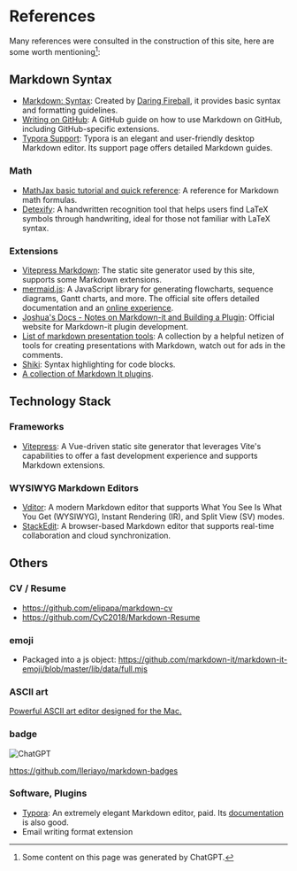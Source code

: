 # References

Many references were consulted in the construction of this site, here are some worth mentioning[^1]:

## Markdown Syntax

- [Markdown: Syntax](https://daringfireball.net/projects/markdown/syntax): Created by [Daring Fireball](http://daringfireball.net/), it provides basic syntax and formatting guidelines.
- [Writing on GitHub](https://docs.github.com/en/get-started/writing-on-github): A GitHub guide on how to use Markdown on GitHub, including GitHub-specific extensions.
- [Typora Support](https://support.typora.io/): Typora is an elegant and user-friendly desktop Markdown editor. Its support page offers detailed Markdown guides.

### Math

- [MathJax basic tutorial and quick reference](https://math.meta.stackexchange.com/questions/5020/mathjax-basic-tutorial-and-quick-reference): A reference for Markdown math formulas.
- [Detexify](http://detexify.kirelabs.org/classify.html): A handwritten recognition tool that helps users find LaTeX symbols through handwriting, ideal for those not familiar with LaTeX syntax.

### Extensions

- [Vitepress Markdown](https://vitepress.dev/guide/markdown): The static site generator used by this site, supports some Markdown extensions.
- [mermaid.js](https://mermaid.js.org/intro/): A JavaScript library for generating flowcharts, sequence diagrams, Gantt charts, and more. The official site offers detailed documentation and an [online experience](https://mermaid.live/).
- [Joshua's Docs - Notes on Markdown-it and Building a Plugin](https://docs.joshuatz.com/cheatsheets/node-and-npm/markdown-it/): Official website for Markdown-it plugin development.
- [List of markdown presentation tools](https://gist.github.com/johnloy/27dd124ad40e210e91c70dd1c24ac8c8): A collection by a helpful netizen of tools for creating presentations with Markdown, watch out for ads in the comments.
- [Shiki](https://shiki.style/languages): Syntax highlighting for code blocks.
- [A collection of Markdown It plugins](https://mdit-plugins.github.io/).

## Technology Stack

### Frameworks

- [Vitepress](https://vitepress.dev/guide/markdown): A Vue-driven static site generator that leverages Vite's capabilities to offer a fast development experience and supports Markdown extensions.

### WYSIWYG Markdown Editors

- [Vditor](https://github.com/Vanessa219/vditor): A modern Markdown editor that supports What You See Is What You Get (WYSIWYG), Instant Rendering (IR), and Split View (SV) modes.
- [StackEdit](https://stackedit.io/): A browser-based Markdown editor that supports real-time collaboration and cloud synchronization.

## Others

### CV / Resume

- https://github.com/elipapa/markdown-cv
- https://github.com/CyC2018/Markdown-Resume

### emoji

- Packaged into a js object: https://github.com/markdown-it/markdown-it-emoji/blob/master/lib/data/full.mjs

### ASCII art

[Powerful ASCII art editor designed for the Mac.](https://monodraw.helftone.com/)

### badge

![ChatGPT](https://img.shields.io/badge/chatGPT-74aa9c?style=for-the-badge&logo=openai&logoColor=white)

[//]: # (TODO: vercel)

https://github.com/Ileriayo/markdown-badges


### Software, Plugins

- [Typora](https://typora.io/): An extremely elegant Markdown editor, paid. Its [documentation](https://support.typora.io/) is also good.
- Email writing format extension

[^1]: Some content on this page was generated by ChatGPT.
